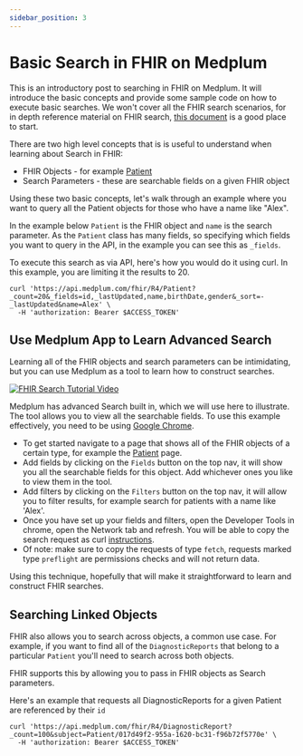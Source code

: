 ```yaml
---
sidebar_position: 3
---
```


# Basic Search in FHIR on Medplum

This is an introductory post to searching in FHIR on Medplum. It will introduce the basic concepts and provide some sample code on how to execute basic searches. We won't cover all the FHIR search scenarios, for in depth reference material on FHIR search, [this document](https://www.hl7.org/fhir/search.html) is a good place to start.

There are two high level concepts that is is useful to understand when learning about Search in FHIR:

- FHIR Objects - for example [Patient](https://www.hl7.org/fhir/patient.html)
- Search Parameters - these are searchable fields on a given FHIR object

Using these two basic concepts, let's walk through an example where you want to query all the Patient objects for those who have a name like "Alex".

In the example below `Patient` is the FHIR object and `name` is the search parameter. As the `Patient` class has many fields, so specifying which fields you want to query in the API, in the example you can see this as `_fields`.

To execute this search as via API, here's how you would do it using curl. In this example, you are limiting it the results to 20.

```curl
curl 'https://api.medplum.com/fhir/R4/Patient?_count=20&_fields=id,_lastUpdated,name,birthDate,gender&_sort=-_lastUpdated&name=Alex' \
  -H 'authorization: Bearer $ACCESS_TOKEN'
```

## Use Medplum App to Learn Advanced Search

Learning all of the FHIR objects and search parameters can be intimidating, but you can use Medplum as a tool to learn how to construct searches.

[![FHIR Search Tutorial Video](https://img.youtube.com/vi/0aneLa_S-PY/0.jpg)](https://www.youtube.com/watch?v=0aneLa_S-PY)

Medplum has advanced Search built in, which we will use here to illustrate. The tool allows you to view all the searchable fields. To use this example effectively, you need to be using [Google Chrome](https://www.google.com/chrome/).

- To get started navigate to a page that shows all of the FHIR objects of a certain type, for example the [Patient](https://app.medplum.com/Patient) page.
- Add fields by clicking on the `Fields` button on the top nav, it will show you all the searchable fields for this object. Add whichever ones you like to view them in the tool.
- Add filters by clicking on the `Filters` button on the top nav, it will allow you to filter results, for example search for patients with a name like 'Alex'.
- Once you have set up your fields and filters, open the Developer Tools in chrome, open the Network tab and refresh. You will be able to copy the search request as curl [instructions](https://everything.curl.dev/usingcurl/copyas).
- Of note: make sure to copy the requests of type `fetch`, requests marked type `preflight` are permissions checks and will not return data.

Using this technique, hopefully that will make it straightforward to learn and construct FHIR searches.

## Searching Linked Objects

FHIR also allows you to search across objects, a common use case. For example, if you want to find all of the `DiagnosticReports` that belong to a particular `Patient` you'll need to search across both objects.

FHIR supports this by allowing you to pass in FHIR objects as Search parameters.

Here's an example that requests all DiagnosticReports for a given Patient are referenced by their `id`

```curl
curl 'https://api.medplum.com/fhir/R4/DiagnosticReport?_count=100&subject=Patient/017d49f2-955a-1620-bc31-f96b72f5770e' \
  -H 'authorization: Bearer $ACCESS_TOKEN'
```
